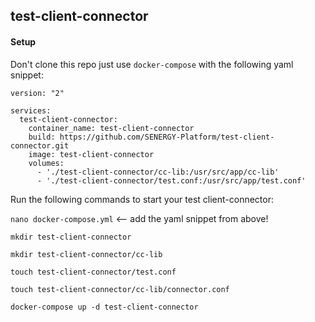 test-client-connector
---

#### Setup

Don't clone this repo just use `docker-compose` with the following yaml snippet:

    version: "2"

    services:
      test-client-connector:
        container_name: test-client-connector
        build: https://github.com/SENERGY-Platform/test-client-connector.git
        image: test-client-connector
        volumes:
          - './test-client-connector/cc-lib:/usr/src/app/cc-lib'
          - './test-client-connector/test.conf:/usr/src/app/test.conf'


Run the following commands to start your test client-connector:

`nano docker-compose.yml` <-- add the yaml snippet from above!

`mkdir test-client-connector`

`mkdir test-client-connector/cc-lib`
    
`touch test-client-connector/test.conf`
    
`touch test-client-connector/cc-lib/connector.conf`

`docker-compose up -d test-client-connector`
